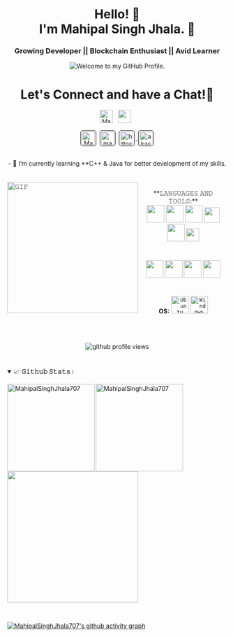 <!--<p align="center" > <img height="250" width="250" src="https://media.tenor.com/1jrUvITt1QcAAAAi/github-sticker.gif" alt="MahipalSinghJhala707" />-->
<!--<p align="center"> <img height="auto" width="auto" src="https://i.gifer.com/9kA5.gif" alt="MahipalSinghJhala707" />-->

<h1 align="center">  Hello! 🌱 <br>I'm Mahipal Singh Jhala. 💫</h1>
<h3 align="center"> Growing Developer || Blockchain Enthusiast || Avid Learner </h3>
<p align='center' style='margin: 16px 4px 8px;'>
    <img src="https://readme-typing-svg.herokuapp.com?font=fire+code&pause=1000&color=54A6FF&center=true&vCenter=true&multiline=true&width=710&height=70&lines=Welcome+to+my+GitHub+Profile." alt="Welcome to my GitHub Profile." />
</p>

#

<div align='center'>
<h1 align="center">
  Let's Connect and have a Chat!💬
</h1>
  <p align='center'>
    <a href="https://www.linkedin.com/in/mahipal-singh-jhala-94184424b/"><img height="30" src="https://i.pinimg.com/originals/ed/9c/d7/ed9cd7adaf39fa263cf6fb5552f278ed.png" alt="MahipalSinghJhala707" ></a>&nbsp;&nbsp;
    <a href="mailto:mahipalsinghjhala707@gmail.com"><img height="30" src="https://th.bing.com/th/id/OIP.9sT4UWsRfFiy6vPydv3_-QHaHO?pid=ImgDet&rs=1"></a>&nbsp;&nbsp;
    </p>
    <p>
    <a href="https://stackoverflow.com/users/24579299/mahipal-singh-jhala" target="_blank"><img align="center" src="https://upload.wikimedia.org/wikipedia/commons/thumb/e/ef/Stack_Overflow_icon.svg/768px-Stack_Overflow_icon.svg.png" alt="MahipalSinghJhala707" height="30" style="background: #ffffff; border-radius: 5px; border: 1px solid #000000; margin: 0 2px; padding: 2px;" /></a>
    <a href="https://www.codechef.com/users/mahipalsingh07" target="_blank"><img align="center" src="https://static.uacdn.net/thumbnail/external-app-icons/ce4fd2180646452aa0b03c3ffa3ef8e2.png" alt="mahipalsingh07" height="30"style="background: #ffffff; border-radius: 5px; border: 1px solid #000000; margin: 0 2px; padding: 2px;" /></a>
    <a href="https://github.com/MahipalSinghJhala707" target="blank" rel="noreferrer">
        <img align="center" src="https://www.vectorlogo.zone/logos/github/github-icon.svg" alt="https://github.com/MahipalSinghJhala707" height="30" width="30" style="background: #ffffff; border-radius: 5px; border: 1px solid #000000; margin: 0 2px; padding: 2px;" />
    </a>
     <a href="https://www.geeksforgeeks.org/user/mahipalsingy72v/" target="blank"><img align="center" src="https://media.geeksforgeeks.org/wp-content/cdn-uploads/20190710102234/download3.png" alt="akash2061" height="30" style="background: #ffffff; border-radius: 5px; border: 1px solid #000000; margin: 0 2px; padding: 2px;" /></a>
     </p>
</div>
<br/>
<div align='center'>
- 🌱 I’m currently learning **C++ & Java for better development of my skills.
</div>
    <br/>
<br/>


<!--- <img align="left" height="300px" width="300px" alt="𝙶𝙸𝙵" src="https://i.pinimg.com/originals/7d/06/89/7d068990a6d0fa0b99d8ca96afde86dc.gif"/> --->
<img align="left" padding height="300px" width="300px" alt="𝙶𝙸𝙵" src="https://media.tenor.com/ORwVOmkKdYEAAAAi/pato-caminando.gif"/>
<!---<img align="left" padding height="300px" width="300px" alt="𝙶𝙸𝙵" src="https://camo.githubusercontent.com/51180ce380190ecc9c21950eecfd518d333675af409b26ddb9414b82fdfaf514/68747470733a2f2f6769746875622e6769746875626173736574732e636f6d2f696d616765732f6d6f6e612d6c6f6164696e672d6461726b2e676966"/>--->
<br/>
<div align='center'>
**𝙻𝙰𝙽𝙶𝚄𝙰𝙶𝙴𝚂 𝙰𝙽𝙳 𝚃𝙾𝙾𝙻𝚂:**

<br/>
<code><img height="40" width="40" src="https://cdn.jsdelivr.net/gh/devicons/devicon/icons/python/python-original-wordmark.svg"></code>
<code><img height="40" width="40" src="https://www.naveedashfaq.me/img/c++.png"></code>
<code><img height="40" width="40" src="https://cdn.iconscout.com/icon/free/png-512/c-programming-569564.png"></code>
<code><img height="35" width="35" src="https://cdn.jsdelivr.net/gh/devicons/devicon/icons/html5/html5-original.svg"></code>
<code><img height="40" width="40" src="https://cdn.jsdelivr.net/gh/devicons/devicon/icons/css3/css3-original-wordmark.svg"></code>
<code><img height="30" width="30" src="https://cdn.jsdelivr.net/gh/devicons/devicon/icons/javascript/javascript-original.svg"></code>

#

<code><img height="40" width="40" src="https://cdn.jsdelivr.net/gh/devicons/devicon/icons/vscode/vscode-original.svg"></code>
<code><img height="40" width="40" src="https://cdn.jsdelivr.net/gh/devicons/devicon/icons/git/git-original.svg"></code>
<code><img height="40" width="40" src="https://cdn.jsdelivr.net/gh/devicons/devicon/icons/android/android-original-wordmark.svg"></code>
<code><img height="40" width="40" src="https://cdn.jsdelivr.net/gh/devicons/devicon/icons/github/github-original-wordmark.svg"></code>

#

**OS:**
<code><img height="40" width="40" src="https://cdn.icon-icons.com/icons2/2429/PNG/512/ubuntu_logo_icon_147216.png" alt="Ubuntu"></code>
<code><img height="40" width="40" src="https://upload.wikimedia.org/wikipedia/commons/thumb/4/48/Windows_logo_-_2012_%28dark_blue%29.svg/640px-Windows_logo_-_2012_%28dark_blue%29.svg.png" alt="Windows"></code>
</div>
<br/><br/>

<p align="center" style='margin: 16px 4px 8px;'>
    <img src="https://komarev.com/ghpvc/?username=MahipalSinghJhala707&label=Profile%20views&color=0e75b6&style=flat" alt="github profile views" />
</p>

<!--<p align="center" style='margin: 16px 4px 8px;'>
    <a href="https://github.com/ryo-ma/github-profile-trophy">
        <img src="https://github-profile-trophy.vercel.app/?username=MahipalSinghJhala707&theme=gruvbox&column=7&margin-w=2&margin-h=2&no-bg=true&no-frame=true" alt="github profile stats" />
    </a>
</p>-->

#

<details open="">
<summary>
  <g-emoji class="g-emoji" alias="chart_with_upwards_trend" fallback-src="https://github.githubassets.com/images/icons/emoji/unicode/1f4c8.png">📈</g-emoji>
  <strong>𝙶𝚒𝚝𝚑𝚞𝚋 𝚂𝚝𝚊𝚝𝚜 : </strong>
</summary>
<!-- <p align="left">
    <img align="left" height="150px" src="https://github-readme-stats-eight-theta.vercel.app/api?username=MahipalSinghJhala707&theme=blue-green&hide_border=false&include_all_commits=false&count_private=false" alt="MahipalSinghJhala707"/>
    <img align="left" height="150px" src="https://github-readme-stats-eight-theta.vercel.app/api/top-langs/?username=MahipalSinghJhala707&theme=blue-green&hide_border=false&include_all_commits=false&count_private=false&layout=compact" alt="MahipalSinghJhala707"/>
  <img align="left" height="150px" src="https://github-readme-streak-stats.herokuapp.com?user=MahipalSinghJhala707&theme=radical" alt="MahipalSinghJhala707" />
</p> -->
    <p align="left">
    <img align="left" height="200px" src="https://github-readme-stats-eight-theta.vercel.app/api?username=MahipalSinghJhala707&theme=algolia&hide_border=false&include_all_commits=false&count_private=false" alt="MahipalSinghJhala707"/>
</p>
     <!-- <img align="left" height="170px" src="https://github-readme-stats-eight-theta.vercel.app/api/top-langs/?username=pratibhasingh47&theme=blue-green&hide_border=false&include_all_commits=false&count_private=false&layout=compact" alt="pratibhasingh47"/> -->
  <img align="left" height="200px" src="https://github-readme-streak-stats.herokuapp.com?user=MahipalSinghJhala707&theme=algolia" alt="MahipalSinghJhala707" />
  <!-- <img align="center" width="300px" src="https://github-readme-stats.vercel.app/api/top-langs/?username=pratibhasingh47&langs_count=15&theme=algolia" />   -->
  <img align="center" width="300px" src="https://github-readme-stats.vercel.app/api/top-langs/?username=MahipalSinghJhala707&layout=donut-vertical&langs_count=15&theme=algolia" />

</p>
</details>
<br>



[![MahipalSinghJhala707's github activity graph](https://github-readme-activity-graph.vercel.app/graph?username=MahipalSinghJhala707&theme=github-compact)](https://github.com/ashutosh00710/github-readme-activity-graph)
